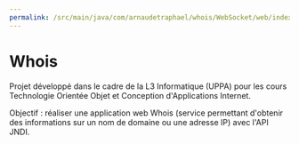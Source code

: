 ```yaml
---
permalink: /src/main/java/com/arnaudetraphael/whois/WebSocket/web/index.html
---
```


# Whois

Projet développé dans le cadre de la L3 Informatique (UPPA) pour les cours Technologie Orientée Objet et Conception d'Applications Internet.

Objectif : réaliser une application web Whois (service permettant d'obtenir des informations sur un nom de domaine ou une adresse IP) avec l'API JNDI.

